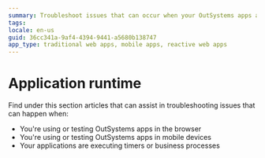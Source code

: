 ```yaml
---
summary: Troubleshoot issues that can occur when your OutSystems apps are running on the browser or a device.
tags: 
locale: en-us
guid: 36cc341a-9af4-4394-9441-a5680b138747
app_type: traditional web apps, mobile apps, reactive web apps
---
```


# Application runtime

Find under this section articles that can assist in troubleshooting issues that can happen when:

* You're using or testing OutSystems apps in the browser
* You're using or testing OutSystems apps in mobile devices
* Your applications are executing timers or business processes
